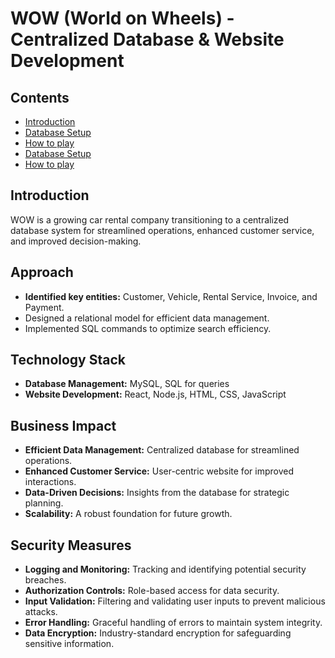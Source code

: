 # WOW (World on Wheels) - Centralized Database & Website Development

## Contents

- <a href="#introduction">Introduction</a>
- <a href="#approach">Database Setup</a>
- <a href="#technology-stack">How to play</a>
- <a href="#business-impact">Database Setup</a>
- <a href="#security-measures">How to play</a>


## Introduction

WOW is a growing car rental company transitioning to a centralized database system for streamlined operations, enhanced customer service, and improved decision-making.

## Approach

- **Identified key entities:** Customer, Vehicle, Rental Service, Invoice, and Payment.
- Designed a relational model for efficient data management.
- Implemented SQL commands to optimize search efficiency.

## Technology Stack

- **Database Management:** MySQL, SQL for queries
- **Website Development:** React, Node.js, HTML, CSS, JavaScript

## Business Impact

- **Efficient Data Management:** Centralized database for streamlined operations.
- **Enhanced Customer Service:** User-centric website for improved interactions.
- **Data-Driven Decisions:** Insights from the database for strategic planning.
- **Scalability:** A robust foundation for future growth.

## Security Measures

- **Logging and Monitoring:** Tracking and identifying potential security breaches.
- **Authorization Controls:** Role-based access for data security.
- **Input Validation:** Filtering and validating user inputs to prevent malicious attacks.
- **Error Handling:** Graceful handling of errors to maintain system integrity.
- **Data Encryption:** Industry-standard encryption for safeguarding sensitive information.
